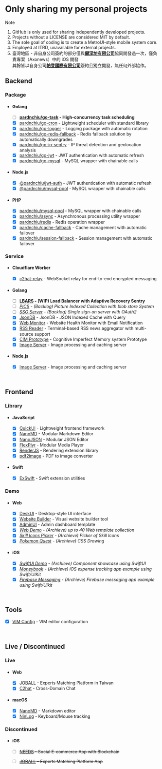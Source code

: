 # Only sharing my personal projects
> [!Note]
> 1. GitHub is only used for sharing independently developed projects.
> 2. Projects without a LICENSE are considered MIT by default.
> 3. The sole goal of coding is to create a MetroUI-style mobile system core.
> 4. Employed at ITRD, unavailable for external projects.
> 5. 臺灣地區 - 非自身公司簽約的部分僅與[**鍵深坊有限公司**](https://findbiz.nat.gov.tw/fts/query/QueryBar/queryInit.do?banNo=00248098)協同開發過一次，僅負責專案（Axonews）中的 iOS 開發<br>
>   其餘皆以自身公司[**帕登國際有限公司**](https://findbiz.nat.gov.tw/fts/query/QueryBar/queryInit.do?banNo=24924502)簽約且獨立開發，無任何外部協作。

## Backend
### Package
- #### Golang
  - [ ] **[pardnchiu/go-task](https://github.com/pardnchiu/go-task) - High-concurrency task scheduling**
  - [x] [pardnchiu/go-cron](https://pkg.go.dev/github.com/pardnchiu/go-cron) - Lightweight scheduler with standard library
  - [x] [pardnchiu/go-logger](https://pkg.go.dev/github.com/pardnchiu/go-logger) - Logging package with automatic rotation
  - [x] [pardnchiu/go-redis-fallback](https://pkg.go.dev/github.com/pardnchiu/go-redis-fallback) - Redis fallback solution by automatically downgrades
  - [x] [pardnchiu/go-ip-sentry](https://pkg.go.dev/github.com/pardnchiu/go-ip-sentry) - IP threat detection and geolocation analysis
  - [x] [pardnchiu/go-jwt](https://pkg.go.dev/github.com/pardnchiu/go-jwt) - JWT authentication with automatic refresh
  - [x] [pardnchiu/go-mysql](https://pkg.go.dev/github.com/pardnchiu/go-mysql) - MySQL wrapper with chainable calls
- #### Node.js 
  - [x] [@pardnchiu/jwt-auth](https://www.npmjs.com/package/@pardnchiu/jwt-auth) - JWT authentication with automatic refresh
  - [x] [@pardnchiu/mysql-pool](https://www.npmjs.com/package/@pardnchiu/mysql-pool) - MySQL wrapper with chainable calls
- #### PHP
  - [x] [pardnchiu/mysql-pool](https://packagist.org/packages/pardnchiu/mysql-pool) - MySQL wrapper with chainable calls
  - [x] [pardnchiu/async](https://packagist.org/packages/pardnchiu/async) - Asynchronous processing utility wrapper
  - [x] [pardnchiu/redis](https://packagist.org/packages/pardnchiu/redis) - Redis operation wrapper
  - [x] [pardnchiu/cache-fallback](https://packagist.org/packages/pardnchiu/cache-fallback) - Cache management with automatic failover
  - [x] [pardnchiu/session-fallback](https://packagist.org/packages/pardnchiu/session-fallback) - Session management with automatic failover
### Service
- #### Cloudflare Worker
  - [x] [c2hat-relay](https://github.com/pardnchiu/c2hat-relay) - WebSocket relay for end-to-end encrypted messaging
- #### Golang
  - [ ] **[LBARS](https://github.com/pardnchiu/go-load-balance) - (WIP) Load Balancer with Adaptive Recovery Sentry**
  - [ ] *[PICS](https://github.com/pardnchiu/PICS) - (Backlog) Picture Indexed Collection with blob store System*
  - [ ] *[SSO Server](https://github.com/pardnchiu/demo-go-sso-server) - (Backlog) Single sign-on server with OAuth2*
  - [x] [JsonDB](https://github.com/pardnchiu/JsonDB) - JsonDB - JSON Indexed Cache with Query
  - [x] [Web Monitor](https://github.com/pardnchiu/web-monitor) - Website Health Monitor with Email Notification
  - [x] [RSS Reader](https://github.com/pardnchiu/rss-reader) - Terminal-based RSS news aggregator with multi-source support
  - [x] [CIM Prototype](https://github.com/pardnchiu/cim-prototype) - Cognitive Imperfect Memory system Prototype
  - [x] [Image Server](https://github.com/pardnchiu/demo-go-image-server) -  Image processing and caching server
- #### Node.js
  - [x] [Image Server](https://github.com/pardnchiu/demo-node-image-server) -  Image processing and caching server

<br>

## Frontend
### Library
- #### JavaScript
  - [x] [QuickUI](https://quickui.pardn.io) - Lightweight frontend framework
  - [x] [NanoMD](https://nanomd.pardn.io) - Modular Markdown Editor
  - [x] [NanoJSON](https://nanojson.pardn.io) - Modular JSON Editor
  - [x] [FlexPlyr](https://flexplyr.pardn.io) - Modular Media Player
  - [x] [RenderJS](https://renderjs.pardn.io) - Rendering extension library
  - [x] [pdf2image](https://pardn.io/pdf2image) - PDF to image converter
- #### Swift
  - [x] [ExSwift](https://github.com/pardnchiu/ExSwift) - Swift extension utilities
### Demo
- #### Web
  - [x] [DeskUI](https://github.com/pardnltd/DeskUI) - Desktop-style UI interface
  - [x] [Website Builder](https://github.com/pardnltd/website-builder) - Visual website builder tool
  - [x] [AdminUI](https://github.com/pardnltd/adminui) - Admin dashboard template
  - [x] *[Web Demo](https://pardn.io/web-template) - (Archieve) up to 40 Web template collection*
  - [x] *[Skill Icons Picker](https://pardnchiu.github.io/SkilliconsPicker/) - (Archieve) Picker of Skill Icons*
  - [x] *[Pokemon Quest](https://github.com/pardnchiu/css-pokemon-quest) - (Archieve) CSS Drawing*
- #### iOS
  - [x] *[SwiftUI Demo](https://github.com/pardnchiu/demo-swiftui) - (Archieve) Component showcase using SwiftUI*
  - [x] *[Moneybook](https://github.com/pardnchiu/swift-moneybook) - (Archieve) iOS expense tracking app example using Swift/UIKit*
  - [x] *[Firebase Messaging](https://github.com/pardnchiu/swift-firebase-messaging) - (Archieve) Firebase messaging app example using Swift/Uikit*

<br>

## Tools
- [x] [VIM Config](https://github.com/pardnchiu/vim-config) - VIM editor configuration

<br>

## Live / Discontinued

### Live
- #### Web
  - [x] [JOBALL](https://joball.tw) - Experts Matching Platform in Taiwan
  - [x] [C2hat](https://chromewebstore.google.com/detail/c2hat-cross-domain-chat/chngimmfgmkpninihhljpidnieocmhdn) - Cross-Domain Chat
- #### macOS
  - [x] [NanoMD](https://apps.apple.com/us/app/nanomd-markdown-%E7%B7%A8%E8%BC%AF%E5%99%A8/id6740427920) - Markdown editor
  - [x] [NinLog](https://apps.apple.com/tw/app/ninlog-%E9%8D%B5%E7%9B%A4%E6%BB%91%E9%BC%A0%E8%BF%BD%E8%B9%A4/id6741706238) - Keyboard/Mouse tracking
### Discontinued
- #### iOS
  - [ ] <s>[NEEDS](https://appadvice.com/app/e9-96-8b-e7-ae-b1/1460355322.amp) - Social E-commerce App with Blockchain</s>
  - [ ] <s>[JOBALL](https://appadvice.com/app/joball-e6-8e-a5-e6-b4-bd/1272878907.amp) - Experts Matching Platform App</s>

